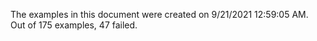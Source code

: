 
The examples in this document were created on 9/21/2021 12:59:05 AM. 
Out of 175 examples,
47 failed.

